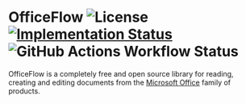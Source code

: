 OfficeFlow ![License][badges.license] [![Implementation Status][badges.status.zero]][link.andivionian-status-classifier] ![GitHub Actions Workflow Status][badges.build]
=
OfficeFlow is a completely free and open source library for reading, creating and editing documents from the [Microsoft Office][link.office] family of products.


[badges.license]: https://img.shields.io/github/license/y0ung3r/OfficeFlow
[badges.status.zero]: https://img.shields.io/badge/status-zero-lightgrey.svg
[badges.build]: https://img.shields.io/github/actions/workflow/status/y0ung3r/OfficeFlow/main.yaml
[link.office]: https://en.wikipedia.org/wiki/Microsoft_Office
[link.andivionian-status-classifier]: https://github.com/ForNeVeR/andivionian-status-classifier#status-zero-